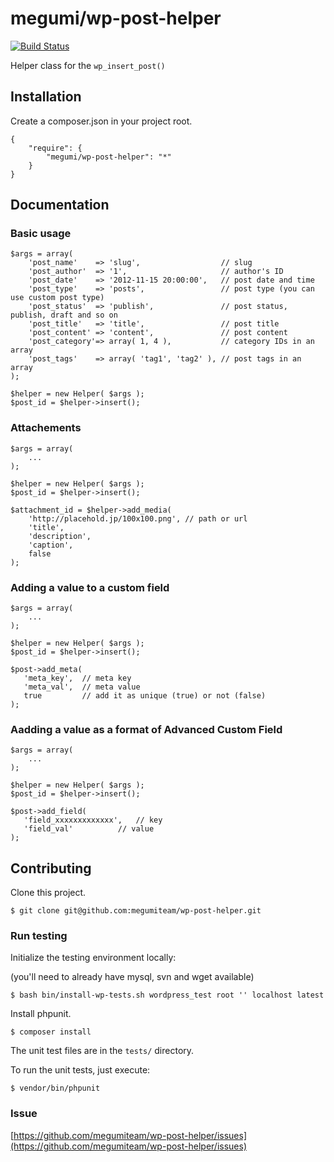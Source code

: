 # megumi/wp-post-helper

[![Build Status](https://travis-ci.org/megumiteam/wp-post-helper.svg?branch=master)](https://travis-ci.org/megumiteam/wp-post-helper)

Helper class for the `wp_insert_post()`

## Installation

Create a composer.json in your project root.

```
{
    "require": {
        "megumi/wp-post-helper": "*"
    }
}
```

## Documentation

### Basic usage

```
$args = array(
    'post_name'    => 'slug',                  // slug
    'post_author'  => '1',                     // author's ID
    'post_date'    => '2012-11-15 20:00:00',   // post date and time
    'post_type'    => 'posts',                 // post type (you can use custom post type)
    'post_status'  => 'publish',               // post status, publish, draft and so on
    'post_title'   => 'title',                 // post title
    'post_content' => 'content',               // post content
    'post_category'=> array( 1, 4 ),           // category IDs in an array
    'post_tags'    => array( 'tag1', 'tag2' ), // post tags in an array
);

$helper = new Helper( $args );
$post_id = $helper->insert();
```

### Attachements

```
$args = array(
    ...
);

$helper = new Helper( $args );
$post_id = $helper->insert();

$attachment_id = $helper->add_media(
    'http://placehold.jp/100x100.png', // path or url
    'title',
    'description',
    'caption',
    false
);
```

### Adding a value to a custom field

```
$args = array(
    ...
);

$helper = new Helper( $args );
$post_id = $helper->insert();

$post->add_meta(
   'meta_key',  // meta key
   'meta_val',  // meta value
   true         // add it as unique (true) or not (false)
);
```

### Aadding a value as a format of Advanced Custom Field

```
$args = array(
    ...
);

$helper = new Helper( $args );
$post_id = $helper->insert();

$post->add_field(
   'field_xxxxxxxxxxxxx',   // key
   'field_val'          // value
);
```

## Contributing

Clone this project.

```
$ git clone git@github.com:megumiteam/wp-post-helper.git
```

### Run testing

Initialize the testing environment locally:

(you'll need to already have mysql, svn and wget available)

```
$ bash bin/install-wp-tests.sh wordpress_test root '' localhost latest
```

Install phpunit.

```
$ composer install
```

The unit test files are in the `tests/` directory.

To run the unit tests, just execute:

```
$ vendor/bin/phpunit
```

### Issue

[https://github.com/megumiteam/wp-post-helper/issues](https://github.com/megumiteam/wp-post-helper/issues)

